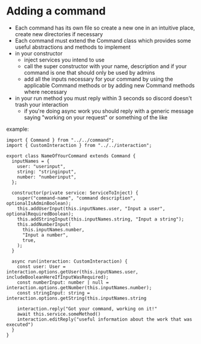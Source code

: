 # Adding a command

* Each command has its own file so create a new one in an intuitive place, create new directories if necessary
* Each command must extend the Command class which provides some useful abstractions and methods to implement
* in your constructor
  * inject services you intend to use
  * call the super constructor with your name, description and if your command is one that should only be used by admins
  * add all the inputs necessary for your command by using the applicable Command methods or by adding new Command methods where necessary
* in your run method you must reply within 3 seconds so discord doesn't trash your interaction
  * if you're doing async work you should reply with a generic message saying "working on your request" or something of the like

example: 
```
import { Command } from "../../command";
import { CustomInteraction } from "../../interaction";

export class NameOfYourCommand extends Command {
  inputNames = {
    user: "userinput",
    string: "stringinput",
    number: "numberinput",
  };

  constructor(private service: ServiceToInject) {
    super("command-name", "command description", optionalIsAdminBoolean);
    this.addUserInput(this.inputNames.user, "Input a user", optionalRequiredBoolean);
    this.addStringInput(this.inputNames.string, "Input a string");
    this.addNumberInput(
      this.inputNames.number,
      "Input a number",
      true,
    );
  }

  async run(interaction: CustomInteraction) {
    const user: User = interaction.options.getUser(this.inputNames.user, includeBooleanHereIfInputWasRequired);
    const numberInput: number | null = interaction.options.getNumber(this.inputNames.number);
    const stringInput: string = interaction.options.getString(this.inputNames.string
    
    interaction.reply("Got your command, working on it!"
    await this.service.someMethod()
    interaction.editReply("useful information about the work that was executed")
  }
}

```
